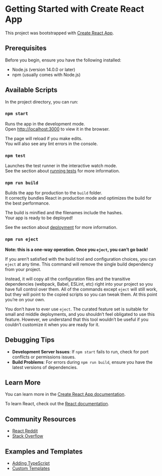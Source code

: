 # Getting Started with Create React App

This project was bootstrapped with [Create React App](https://github.com/facebook/create-react-app).

## Prerequisites

Before you begin, ensure you have the following installed:
- Node.js (version 14.0.0 or later)
- npm (usually comes with Node.js)

## Available Scripts

In the project directory, you can run:

### `npm start`

Runs the app in the development mode.\
Open [http://localhost:3000](http://localhost:3000) to view it in the browser.

The page will reload if you make edits.\
You will also see any lint errors in the console.

### `npm test`

Launches the test runner in the interactive watch mode.\
See the section about [running tests](https://facebook.github.io/create-react-app/docs/running-tests) for more information.

### `npm run build`

Builds the app for production to the `build` folder.\
It correctly bundles React in production mode and optimizes the build for the best performance.

The build is minified and the filenames include the hashes.\
Your app is ready to be deployed!

See the section about [deployment](https://facebook.github.io/create-react-app/docs/deployment) for more information.

### `npm run eject`

**Note: this is a one-way operation. Once you `eject`, you can’t go back!**

If you aren’t satisfied with the build tool and configuration choices, you can `eject` at any time. This command will remove the single build dependency from your project.

Instead, it will copy all the configuration files and the transitive dependencies (webpack, Babel, ESLint, etc) right into your project so you have full control over them. All of the commands except `eject` will still work, but they will point to the copied scripts so you can tweak them. At this point you’re on your own.

You don’t have to ever use `eject`. The curated feature set is suitable for small and middle deployments, and you shouldn’t feel obligated to use this feature. However, we understand that this tool wouldn’t be useful if you couldn’t customize it when you are ready for it.

## Debugging Tips

- **Development Server Issues**: If `npm start` fails to run, check for port conflicts or permissions issues.
- **Build Problems**: For errors during `npm run build`, ensure you have the latest versions of dependencies.

## Learn More

You can learn more in the [Create React App documentation](https://facebook.github.io/create-react-app/docs/getting-started).

To learn React, check out the [React documentation](https://reactjs.org/).

## Community Resources

- [React Reddit](https://www.reddit.com/r/reactjs/)
- [Stack Overflow](https://stackoverflow.com/questions/tagged/create-react-app)

## Examples and Templates

- [Adding TypeScript](https://create-react-app.dev/docs/adding-typescript/)
- [Custom Templates](https://create-react-app.dev/docs/custom-templates/)